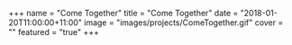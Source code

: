 +++
name = "Come Together"
title = "Come Together"
date = "2018-01-20T11:00:00+11:00"
image = "images/projects/ComeTogether.gif"
cover = ""
featured = "true"
+++
